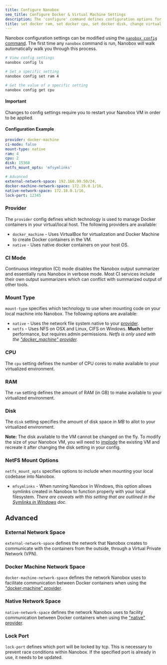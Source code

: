 ```yaml
---
title: Configure Nanobox
seo_title: Configure Docker & Virtual Machine Settings
description: The 'configure' command defines configuration options for your local Nanobox container.
title: set docker ram, set docker cpu, set docker disk, change virtual disk, update virtual disk
---
```


Nanobox configuration settings can be modified using the [`nanobox config` command](/cli/configure/). The first time any `nanobox` command is run, Nanobox will walk automatically walk you through this process.

```bash
# View config settings
nanobox config ls

# Set a specific setting
nanobox config set ram 4

# Get the value of a specific setting
nanobox config get cpu
```

#### Important
Changes to config settings require you to restart your Nanobox VM in order to be applied.

#### Configuration Example
```yaml
provider: docker-machine
ci-mode: false
mount-type: native
ram: 4
cpu: 2
disk: 15360
netfs_mount_opts: 'mfsymlinks'

# Advanced
external-network-space: 192.168.99.50/24,
docker-machine-network-space: 172.19.0.1/16,
native-network-space: 172.18.0.1/16,
lock-port: 12345
```

### Provider
The `provider` config defines which technology is used to manage Docker containers in your virtual/local host. The following providers are available:

- `docker_machine` - Uses VirtualBox for virtualization and Docker Machine to create Docker containers in the VM.
- `native` - Uses native docker containers on your host OS.

### CI Mode
Continuous integration (CI) mode disables the Nanobox output summarizer and essentially runs Nanobox in verbose mode. Most CI services include their own output summarizers which can conflict with summarized output of other tools.

### Mount Type
`mount-type` specifies which technology to use when mounting code on your local machine into Nanobox. The following options are available:

- `native` - Uses the network file system native to your [provider](#provider).
- `netfs` - Uses NFS on OSX and Linux, CIFS on Windows. **Much** better performance, but requires admin permissions. *Netfs is only used with the ["docker_machine" provider](#provider).*

### CPU
The `cpu` setting defines the number of CPU cores to make available to your virtualized environment.


### RAM
The `ram` setting defines the amount of RAM (in GB) to make available to your virtualized environment.


### Disk
The `disk` setting specifies the amount of disk space *in MB* to allot to your virtualized environment.

**Note:** The disk available to the VM cannot be changed on the fly. To modify the size of your Nanobox VM, you will need to [implode](/cli/implode/) the existing VM and recreate it after changing the disk setting in your config.


### NetFS Mount Options
`netfs_mount_opts` specifies options to include when mounting your local codebase into Nanobox.

- `mfsymlinks` - When running Nanobox in Windows, this option allows symlinks created in Nanobox to function properly with your local filesystem. *There are caveats with this setting that are outlined in the [Symlinks in Windows](/trbl/symlinks-in-win) doc.*

## Advanced

### External Network Space
`external-network-space` defines the network that Nanobox creates to communicate with the containers from the outside, through a Virtual Private Network (VPN).

### Docker Machine Network Space
`docker-machine-network-space` defines the network Nanobox uses to facilitate communication between Docker containers when using the ["docker-machine" provider](#provider).

### Native Network Space
`native-network-space` defines the network Nanobox uses to facility communication between Docker containers when using the ["native" provider](#provider).

### Lock Port
`lock-port` defines which port will be locked by tcp. This is necessary to prevent race conditions within Nanobox. If the specified port is already in use, it needs to be updated.
